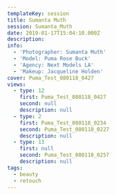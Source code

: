 ```yaml
---
templateKey: session
title: Sumanta Muth
session: Sumanta_Muth
date: 2019-01-17T15:04:10.000Z
description:
info:
  - 'Photographer: Sumanta Muth'
  - 'Model: Puma Rose Buck'
  - 'Agency: Next Models LA'
  - 'Makeup: Jacqueline Holden'
cover: Puma_Test_080118_0427
views:
  - type: 12
    first: Puma_Test_080118_0427
    second: null
    description: null
  - type: 2
    first: Puma_Test_080118_0234
    second: Puma_Test_080118_0227
    description: null
  - type: 13
    first: null
    second: Puma_Test_080118_0257
    description: null
tags:
  - beauty
  - retouch
---
```

